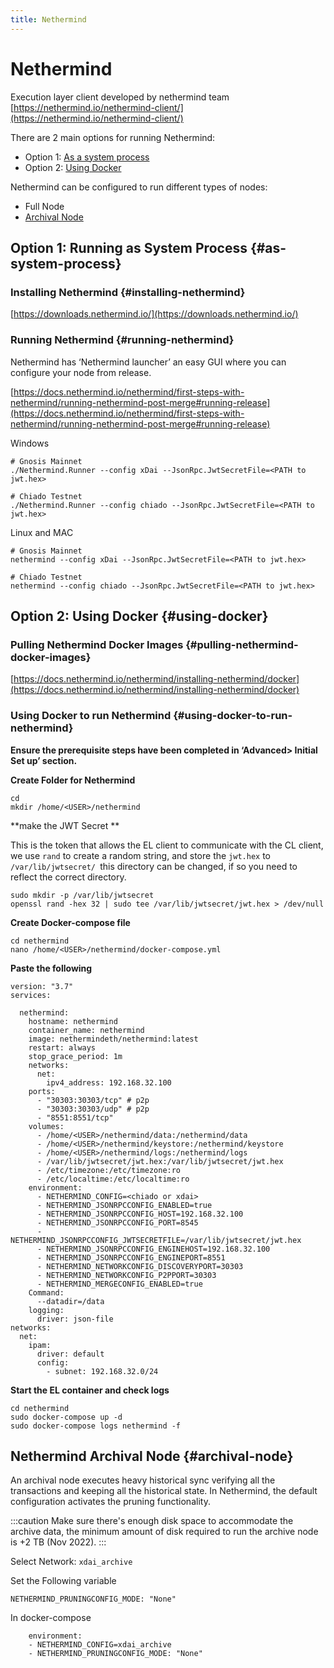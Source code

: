 ```yaml
---
title: Nethermind
---
```


# Nethermind

Execution layer client developed by nethermind team [https://nethermind.io/nethermind-client/](https://nethermind.io/nethermind-client/) 

There are 2 main options for running Nethermind:
* Option 1: [As a system process](#as-system-process)
* Option 2: [Using Docker](#using-docker)

Nethermind can be configured to run different types of nodes: 
* Full Node
* [Archival Node](#archival-node)


## Option 1: Running as System Process {#as-system-process}

### Installing Nethermind {#installing-nethermind}

[https://downloads.nethermind.io/](https://downloads.nethermind.io/) 


### Running Nethermind {#running-nethermind}

Nethermind has ‘Nethermind launcher’ an easy GUI where you can configure your node from release. 

[https://docs.nethermind.io/nethermind/first-steps-with-nethermind/running-nethermind-post-merge#running-release](https://docs.nethermind.io/nethermind/first-steps-with-nethermind/running-nethermind-post-merge#running-release) 

Windows 
```
# Gnosis Mainnet
./Nethermind.Runner --config xDai --JsonRpc.JwtSecretFile=<PATH to jwt.hex>

# Chiado Testnet
./Nethermind.Runner --config chiado --JsonRpc.JwtSecretFile=<PATH to jwt.hex>
```

Linux and MAC
```
# Gnosis Mainnet
nethermind --config xDai --JsonRpc.JwtSecretFile=<PATH to jwt.hex>

# Chiado Testnet
nethermind --config chiado --JsonRpc.JwtSecretFile=<PATH to jwt.hex>
```

## Option 2: Using Docker {#using-docker}


### Pulling Nethermind Docker Images {#pulling-nethermind-docker-images}

[https://docs.nethermind.io/nethermind/installing-nethermind/docker](https://docs.nethermind.io/nethermind/installing-nethermind/docker) 


### Using Docker to run Nethermind {#using-docker-to-run-nethermind}

**Ensure the prerequisite steps have been completed in ‘Advanced> Initial Set up’ section.**

**Create Folder for Nethermind**

```
cd
mkdir /home/<USER>/nethermind
```


**make the JWT Secret **

This is the token that allows the EL client to communicate with the CL client, we use `rand` to create a random string, and store the `jwt.hex` to `/var/lib/jwtsecret/ `this directory can be changed, if so you need to reflect the correct directory.

```
sudo mkdir -p /var/lib/jwtsecret
openssl rand -hex 32 | sudo tee /var/lib/jwtsecret/jwt.hex > /dev/null
```


**Create Docker-compose file**

```
cd nethermind
nano /home/<USER>/nethermind/docker-compose.yml
```

**Paste the following**


```
version: "3.7"
services:

  nethermind:
    hostname: nethermind
    container_name: nethermind
    image: nethermindeth/nethermind:latest
    restart: always
    stop_grace_period: 1m
    networks:
      net:
        ipv4_address: 192.168.32.100
    ports:
      - "30303:30303/tcp" # p2p
      - "30303:30303/udp" # p2p
      - "8551:8551/tcp"
    volumes:
      - /home/<USER>/nethermind/data:/nethermind/data
      - /home/<USER>/nethermind/keystore:/nethermind/keystore
      - /home/<USER>/nethermind/logs:/nethermind/logs
      - /var/lib/jwtsecret/jwt.hex:/var/lib/jwtsecret/jwt.hex
      - /etc/timezone:/etc/timezone:ro
      - /etc/localtime:/etc/localtime:ro
    environment:
      - NETHERMIND_CONFIG=<chiado or xdai>
      - NETHERMIND_JSONRPCCONFIG_ENABLED=true
      - NETHERMIND_JSONRPCCONFIG_HOST=192.168.32.100
      - NETHERMIND_JSONRPCCONFIG_PORT=8545
      - NETHERMIND_JSONRPCCONFIG_JWTSECRETFILE=/var/lib/jwtsecret/jwt.hex
      - NETHERMIND_JSONRPCCONFIG_ENGINEHOST=192.168.32.100
      - NETHERMIND_JSONRPCCONFIG_ENGINEPORT=8551
      - NETHERMIND_NETWORKCONFIG_DISCOVERYPORT=30303
      - NETHERMIND_NETWORKCONFIG_P2PPORT=30303
      - NETHERMIND_MERGECONFIG_ENABLED=true
	Command:
      --datadir=/data
    logging:
      driver: json-file 
networks:
  net:
    ipam:
      driver: default
      config:
        - subnet: 192.168.32.0/24
```

**Start the EL container and check logs**

```
cd nethermind
sudo docker-compose up -d
sudo docker-compose logs nethermind -f
```

## Nethermind Archival Node {#archival-node}

An archival node executes heavy historical sync verifying all the transactions and keeping all the historical state. In Nethermind, the default configuration activates the pruning functionality.

:::caution
Make sure there's enough disk space to accommodate the archive data, the minimum amount of disk required to run the archive node is +2 TB (Nov 2022).
:::

Select Network: `xdai_archive`

Set the Following variable 
```
NETHERMIND_PRUNINGCONFIG_MODE: "None"
```

In docker-compose 
```
	environment:
  	- NETHERMIND_CONFIG=xdai_archive
    - NETHERMIND_PRUNINGCONFIG_MODE: "None"
```